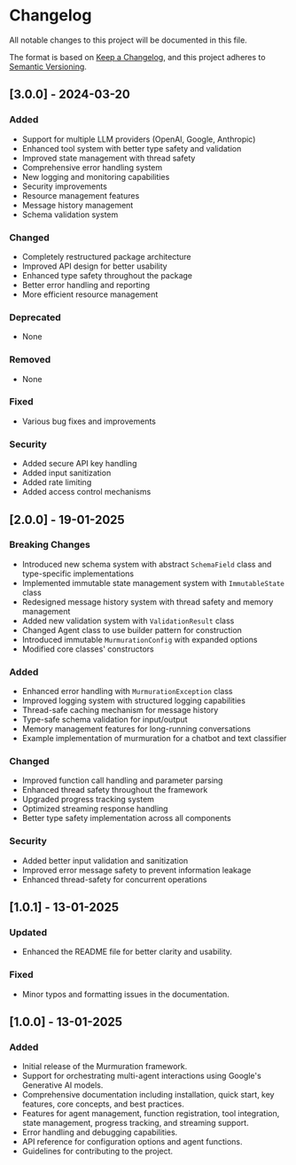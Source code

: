 # Changelog

All notable changes to this project will be documented in this file.

The format is based on [Keep a Changelog](https://keepachangelog.com/en/1.0.0/),
and this project adheres to [Semantic Versioning](https://semver.org/spec/v2.0.0.html).

## [3.0.0] - 2024-03-20

### Added
- Support for multiple LLM providers (OpenAI, Google, Anthropic)
- Enhanced tool system with better type safety and validation
- Improved state management with thread safety
- Comprehensive error handling system
- New logging and monitoring capabilities
- Security improvements
- Resource management features
- Message history management
- Schema validation system

### Changed
- Completely restructured package architecture
- Improved API design for better usability
- Enhanced type safety throughout the package
- Better error handling and reporting
- More efficient resource management

### Deprecated
- None

### Removed
- None

### Fixed
- Various bug fixes and improvements

### Security
- Added secure API key handling
- Added input sanitization
- Added rate limiting
- Added access control mechanisms

## [2.0.0] - 19-01-2025

### Breaking Changes

- Introduced new schema system with abstract `SchemaField` class and type-specific implementations
- Implemented immutable state management system with `ImmutableState` class
- Redesigned message history system with thread safety and memory management
- Added new validation system with `ValidationResult` class
- Changed Agent class to use builder pattern for construction
- Introduced immutable `MurmurationConfig` with expanded options
- Modified core classes' constructors

### Added

- Enhanced error handling with `MurmurationException` class
- Improved logging system with structured logging capabilities
- Thread-safe caching mechanism for message history
- Type-safe schema validation for input/output
- Memory management features for long-running conversations
- Example implementation of murmuration for a chatbot and text classifier

### Changed

- Improved function call handling and parameter parsing
- Enhanced thread safety throughout the framework
- Upgraded progress tracking system
- Optimized streaming response handling
- Better type safety implementation across all components

### Security

- Added better input validation and sanitization
- Improved error message safety to prevent information leakage
- Enhanced thread-safety for concurrent operations

## [1.0.1] - 13-01-2025

### Updated

- Enhanced the README file for better clarity and usability.

### Fixed

- Minor typos and formatting issues in the documentation.

## [1.0.0] - 13-01-2025

### Added

- Initial release of the Murmuration framework.
- Support for orchestrating multi-agent interactions using Google's Generative AI models.
- Comprehensive documentation including installation, quick start, key features, core concepts, and best practices.
- Features for agent management, function registration, tool integration, state management, progress tracking, and streaming support.
- Error handling and debugging capabilities.
- API reference for configuration options and agent functions.
- Guidelines for contributing to the project.
